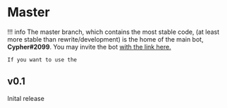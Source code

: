 # Master

!!! info
    The master branch, which contains the most stable code, (at least more stable 
    than rewrite/development) is the home of the main bot, **Cypher#2099**. You may invite the bot
    [with the link here.](https://discordapp.com/oauth2/authorize?client_id=698234168785764432&permissions=8&scope=bot)
    
    If you want to use the 
     

## v0.1
Inital release
